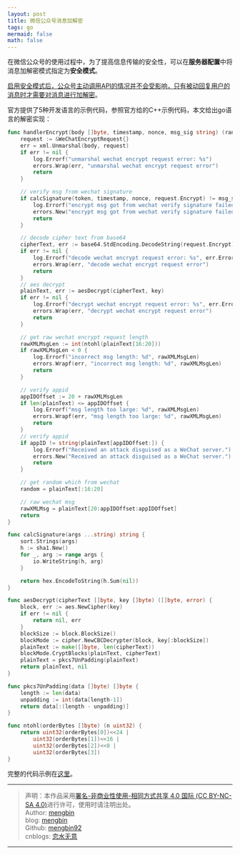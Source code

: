 ```yaml
---
layout: post
title: 微信公众号消息加解密
tags: go
mermaid: false
math: false
---  
```


在微信公众号的使用过程中，为了提高信息传输的安全性，可以在**服务器配置**中将消息加解密模式指定为**安全模式**。  

[启用安全模式后，公众号主动调用API的情况并不会受影响，只有被动回复用户的消息时才需要对消息进行加解密](https://developers.weixin.qq.com/doc/offiaccount/Message_Management/Message_encryption_and_decryption_instructions.html)。  

官方提供了5种开发语言的示例代码，参照官方给的C++示例代码，本文给出go语言的解密实现：  

```go
func handlerEncrypt(body []byte, timestamp, nonce, msg_sig string) (random, rawXMLMsg []byte, err error) {
	request := &WeChatEncryptRequest{}
	err = xml.Unmarshal(body, request)
	if err != nil {
		log.Errorf("unmarshal wechat encrypt request error: %s")
		errors.Wrap(err, "unmarshal wechat encrypt request error")
		return
	}

	// verify msg from wechat signature
	if calcSignature(token, timestamp, nonce, request.Encrypt) != msg_sig {
		log.Errorf("encrypt msg got from wechat verify signature failed")
		errors.New("encrypt msg got from wechat verify signature failed")
		return
	}

	// decode cipher text from base64
	cipherText, err := base64.StdEncoding.DecodeString(request.Encrypt)
	if err != nil {
		log.Errorf("decode wechat encrypt request error: %s", err.Error())
		errors.Wrap(err, "decode wechat encrypt request error")
		return
	}
	// aes decrypt
	plainText, err := aesDecrypt(cipherText, key)
	if err != nil {
		log.Errorf("decrypt wechat encrypt request error: %s", err.Error())
		errors.Wrap(err, "decrypt wechat encrypt request error")
		return
	}

	// get raw wechat encrypt request length
	rawXMLMsgLen := int(ntohl(plainText[16:20]))
	if rawXMLMsgLen < 0 {
		log.Errorf("incorrect msg length: %d", rawXMLMsgLen)
		errors.Wrapf(err, "incorrect msg length: %d", rawXMLMsgLen)
		return
	}

	// verify appid
	appIDOffset := 20 + rawXMLMsgLen
	if len(plainText) <= appIDOffset {
		log.Errorf("msg length too large: %d", rawXMLMsgLen)
		errors.Wrapf(err, "msg length too large: %d", rawXMLMsgLen)
		return
	}
	// verify appid
	if appID != string(plainText[appIDOffset:]) {
		log.Errorf("Received an attack disguised as a WeChat server.")
		errors.New("Received an attack disguised as a WeChat server.")
		return
	}

	// get random which from wechat
	random = plainText[:16:20]

	// raw wechat msg
	rawXMLMsg = plainText[20:appIDOffset:appIDOffset]
	return
}

func calcSignature(args ...string) string {
	sort.Strings(args)
	h := sha1.New()
	for _, arg := range args {
		io.WriteString(h, arg)
	}

	return hex.EncodeToString(h.Sum(nil))
}

func aesDecrypt(cipherText []byte, key []byte) ([]byte, error) {
	block, err := aes.NewCipher(key)
	if err != nil {
		return nil, err
	}
	blockSize := block.BlockSize()
	blockMode := cipher.NewCBCDecrypter(block, key[:blockSize])
	plainText := make([]byte, len(cipherText))
	blockMode.CryptBlocks(plainText, cipherText)
	plainText = pkcs7UnPadding(plainText)
	return plainText, nil
}

func pkcs7UnPadding(data []byte) []byte {
	length := len(data)
	unpadding := int(data[length-1])
	return data[:(length - unpadding)]
}

func ntohl(orderBytes []byte) (n uint32) {
	return uint32(orderBytes[0])<<24 |
		uint32(orderBytes[1])<<16 |
		uint32(orderBytes[2])<<8 |
		uint32(orderBytes[3])
}
```

完整的代码示例在[这里](https://github.com/mengbin92/wechat)。  

---

> 声明：本作品采用[署名-非商业性使用-相同方式共享 4.0 国际 (CC BY-NC-SA 4.0)](https://creativecommons.org/licenses/by-nc-sa/4.0/deed.zh)进行许可，使用时请注明出处。  
> Author: [mengbin](mengbin1992@outlook.com)  
> blog: [mengbin](mengbin.top)  
> Github: [mengbin92](https://mengbin92.github.io/)  
> cnblogs: [恋水无意](https://www.cnblogs.com/lianshuiwuyi/)  

---

